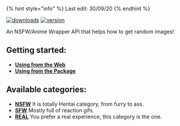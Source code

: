 
{% hint style="info" %}
Last edit: 30/09/20
{% endhint %}

[![downloads](https://img.shields.io/npm/v/tnai.svg?style=for-the-badge)](https://www.npmjs.com/package/tnai)
[![version](https://img.shields.io/npm/dt/tnai.svg?style=for-the-badge)](https://www.npmjs.com/package/tnai)

An NSFW/Anime Wrapper API that helps how to get random images!
 
## Getting started:
* **[Using from the Web](WEBUSE.md)**
* **[Using from the Package](PKGUSE.md)**

## Available categories:
* **[NSFW](categories/HENTAI.md)**
It is totally Hentai category, from furry to ass.
* **[SFW](categories/SFW.md)**
Mostly full of reaction gifs.
* **[REAL](categories/REAL.md)**
You prefer a real experience, this category is the one.
